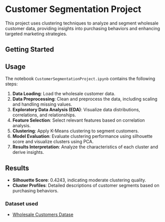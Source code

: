 # Customer Segmentation Project

This project uses clustering techniques to analyze and segment wholesale customer data, providing insights into purchasing behaviors and enhancing targeted marketing strategies.

## Getting Started

## Usage

The notebook `CustomerSegmentationProject.ipynb` contains the following steps:

1. **Data Loading**: Load the wholesale customer data.
2. **Data Preprocessing**: Clean and preprocess the data, including scaling and handling missing values.
3. **Exploratory Data Analysis (EDA)**: Visualize data distributions, correlations, and relationships.
4. **Feature Selection**: Select relevant features based on correlation analysis.
5. **Clustering**: Apply K-Means clustering to segment customers.
6. **Model Evaluation**: Evaluate clustering performance using silhouette score and visualize clusters using PCA.
7. **Results Interpretation**: Analyze the characteristics of each cluster and derive insights.

## Results

- **Silhouette Score**: 0.4243, indicating moderate clustering quality.
- **Cluster Profiles**: Detailed descriptions of customer segments based on purchasing behaviors.

### Dataset used
- [Wholesale Customers Datase](https://archive.ics.uci.edu/dataset/292/wholesale+customers)
